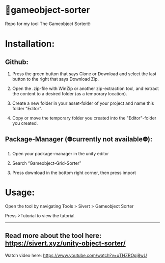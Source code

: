 # :test_tube:gameobject-sorter
Repo for my tool The Gameobject Sorter:nerd_face:

# Installation:

## Github:
1. Press the green button that says Clone or Download and select the last button to the right that says Download Zip. 

2. Open the .zip-file with WinZip or another zip-extraction tool, and extract the content to a desired folder (as a temporary location).

3. Create a new folder in your asset-folder of your project and name this folder "Editor". 

4. Copy or move the temporary folder you created into the "Editor"-folder you created.

## Package-Manager (:no_entry:currently not available:no_entry:): 
1. Open your package-manager in the unity editor

2. Search “Gameobject-Grid-Sorter”

3. Press download in the bottom right corner, then press import



# Usage:

Open the tool by navigating Tools > Sivert > Gameobject Sorter

Press >Tutorial to view the tutorial.

-----------------------------------------
Read more about the tool here: https://sivert.xyz/unity-object-sorter/
-----------------------------------------
Watch video here: https://www.youtube.com/watch?v=uTHZROgj8wU
